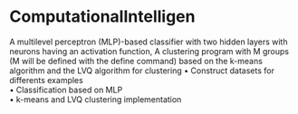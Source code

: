 # ComputationalIntelligen
A multilevel perceptron (MLP)-based classifier with two hidden layers with neurons having an activation function, A clustering program with M groups (M will be defined with the define command) based on the k-means algorithm and the LVQ algorithm for clustering
• Construct datasets for differents examples\
• Classification based on MLP\
• k-means and LVQ clustering implementation
